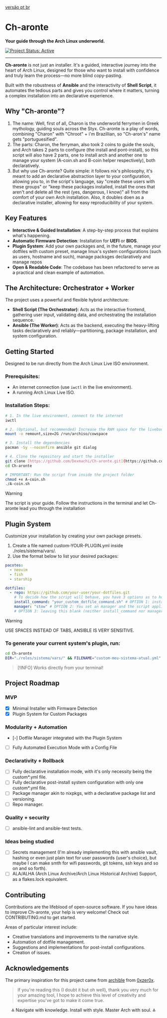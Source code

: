 [versão pt br](./READMEpt_BR.md)
# Ch-aronte

**Your guide through the Arch Linux underworld.**

[![Project Status: Active](https://img.shields.io/badge/status-active-success.svg)](https://github.com/Dexmachi/Ch-aronte)

---

**Ch-aronte** is not just an installer. It's a guided, interactive journey into the heart of Arch Linux, designed for those who want to install with confidence and truly learn the process—no more blind copy-pasting.

Built with the robustness of **Ansible** and the interactivity of **Shell Script**, it automates the tedious parts and gives you control where it matters, turning a complex installation into an declarative experience.

## Why "Ch-aronte"?

1. The name: Well, first of all, Charon is the underworld ferrymen in Greek mythology, guiding souls across the Styx. Ch-aronte is a play of words, combining "Charon" with "Chroot" + i'm Brazillian, so "Ch-aron's" name gets "portuguesified".
2. The parts: Charon, the ferryman, also took 2 coins to guide the souls, and Arch takes 2 parts to configure (the install and pont-install), so this script will also have 2 parts, one to install arch and another one to manage your system (A-coin.sh and B-coin helper respectively), both declaratively.
3. But why use Ch-aronte? Quite simple: it follows nix's philosophy, it's meant to add an declarative abstraction layer to your configuration, allowing you to, in the script's language, say "create these users with these groups" or "keep these packages installed, install the ones that aren't and delete all the rest (yes, dangerous, I know)" all from the comfort of your own Arch installation. Also, it doubles doen as a declarative installer, allowing for easy reproducibility of your system.

## Key Features

* **Interactive & Guided Installation**: A step-by-step process that explains what's happening.
* **Automatic Firmware Detection**: Installation for **UEFI** or **BIOS**.
* **Plugin System**: Add your own packages and, in the future, manage your dotfiles with custom preset, manage linux's system configurations (such as users, hostname and such), manage packsges declaratively and manage repos
* **Open & Readable Code**: The codebase has been refactored to serve as a practical and clean example of automation.

## The Architecture: Orchestrator + Worker

The project uses a powerful and flexible hybrid architecture:

* **Shell Script (The Orchestrator)**: Acts as the interactive frontend, gathering user input, validating data, and orchestrating the installation sequence.
* **Ansible (The Worker)**: Acts as the backend, executing the heavy-lifting tasks declaratively and reliably—partitioning, package installation, and system configuration.

## Getting Started

Designed to be run directly from the Arch Linux Live ISO environment.

### Prerequisites:

* An internet connection (use `iwctl` in the live environment).
* A running Arch Linux Live ISO.

### Installation Steps:

```bash
# 1. In the live environment, connect to the internet
iwctl

# 2. (Optional, but recommended) Increase the RAM space for the liveboot
mount -o remount,size=2G /run/archiso/cowspace

# 3. Install the dependencies
pacman -Sy --noconfirm ansible git dialog

# 4. Clone the repository and start the installer
git clone [https://github.com/Dexmachi/Ch-aronte.git](https://github.com/Dexmachi/Ch-aronte.git)
cd Ch-aronte

# IMPORTANT: Run the script from inside the project folder
chmod +x A-coin.sh
./A-coin.sh
```
> [!WARNING]
> The script is your guide. Follow the instructions in the terminal and let Ch-aronte lead you through the installation

## Plugin System

Customize your installation by creating your own package presets.
1. Create a file named custom-YOUR-PLUGIN.yml inside ./roles/sistema/vars/.
2. Use the format below to list your desired packages:
```YAML
pacotes:
  - neovim
  - fish
  - starship

dotfiles:
  - repo: https://github.com/your-user/your-dotfiles.git
    # To decide how the script will behave, you have 3 options as to how it will work.
    install_command: "your_custom_dotfile_command.sh" # OPTION 1: install_command is an variable that you can set to decide how the script will install your dotfiles. It uses the root of your repo as a base point, so be aware of that.
    manager: "stow" # OPTION 2: You set an manager and the script applies it to every folder in your repo.
    # OPTION 3: leaving this blank (neither install_command nor manager) makes it so the script searches for a "install.sh" inside of the root of your repo, using it as a basis to install your dotfiles.
```
> [!WARNING]
> USE SPACES INSTEAD OF TABS, ANSIBLE IS VERY SENSITIVE.

### To generate your current system's plugin, run:
```bash
cd Ch-aronte
DIR="./roles/sistema/vars/" && FILENAME="custom-meu-sistema-atual.yml" && mkdir -p "$DIR" && echo "pacotes:" > "$DIR/$FILENAME" && pacman -Qqen | sed 's/^/  - /' >> "$DIR/$FILENAME" && echo "Plugin gerado com sucesso em '$DIR/$FILENAME'!"
```
> [!INFO]
> Works directly from your terminal!


## Project Roadmap

### MVP
- [x] Minimal Installer with Firmware Detection
- [x] Plugin System for Custom Packages

### Modularity + Automation
- [-] Dotfile Manager integrated with the Plugin System
- [ ] Fully Automated Execution Mode with a Config File

### Declarativity + Rollback
- [ ] Fully declarative installation mode, with it's only necessity being the custom*.yml file.
- [ ] Fully declarative post-install system configuration with only one custom*.yml file.
- [ ] Package manager akin to nixpkgs, with a declarative package list and versioning.
- [ ] Repo manager.

### Quality + security
- [ ] ansible-lint and ansible-test tests.

### Ideas being studied
- [ ] Secrets management (I'm already implementing this with ansible vault, hashing or even just plain text for user passwords {user's choice}, but maybe I can make smth for wifi passwords, git tokens, ssh keys and so on and so forth).
- [ ] ALA/ALHA (Arch Linux Archive/Arch Linux Historical Archive) Support, as a flakes.lock equivalent.

## Contributing

Contributions are the lifeblood of open-source software. If you have ideas to improve Ch-aronte, your help is very welcome! Check out CONTRIBUTING.md to get started.

Areas of particular interest include:

- Creative translations and improvements to the narrative style.
- Automation of dotfile management.
- Suggestions and implementations for post-install configurations.
- Creation of issues.

## Acknowledgements

The primary inspiration for this project came from [archible](https://github.com/0xzer0x/archible) from [0xzer0x](https://github.com/0xzer0x).
> If you're reading this (I doubt it but oh well), thank you very much for your amazing tool, I hope to achieve this level of creativity and expertise you've got to make it come true.

<div align="center">
⁂ Navigate with knowledge. Install with style. Master Arch with soul. ⁂
</div>
